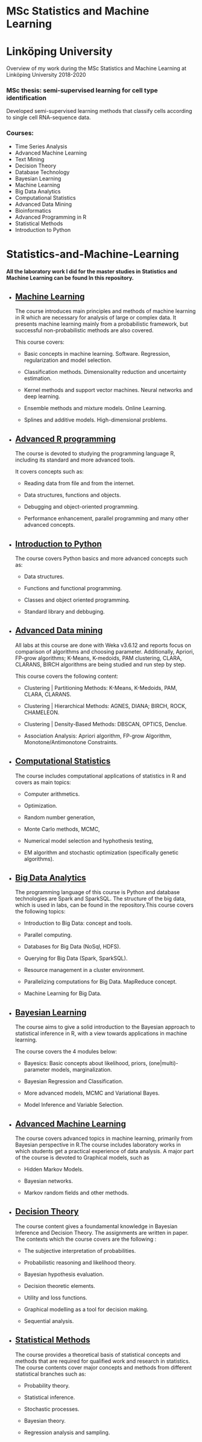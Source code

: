 # MSc Statistics and Machine Learning
# Linköping University
Overview of my work during the MSc Statistics and Machine Learning at Linköping University 2018-2020

### MSc thesis: semi-supervised learning for cell type identification
Developed semi-supervised learning methods that classify cells according to single cell RNA-sequence data.

### Courses:
* Time Series Analysis
* Advanced Machine Learning
* Text Mining
* Decision Theory
* Database Technology
* Bayesian Learning
* Machine Learning
* Big Data Analytics
* Computational Statistics
* Advanced Data Mining
* Bioinformatics
* Advanced Programming in R
* Statistical Methods
* Introduction to Python

# Statistics-and-Machine-Learning

#### All the laboratory work I did for the master studies in Statistics and Machine Learning can be found In this repository.

* ## [Machine Learning](https://github.com/Thijsq/MSc-Statistics-and-Machine-Learning-LiU/tree/master/Machine%20Learning)
 
    The course introduces main principles and methods of machine learning in R which are necessary for analysis of large or complex         data. It presents machine learning mainly from a probabilistic framework, but successful non-probabilistic methods are also             covered. 
    
    This course covers:
     * Basic concepts in machine learning. Software. Regression, regularization and model selection.
     
     * Classification methods. Dimensionality reduction and uncertainty estimation.
     
     * Kernel methods and support vector machines. Neural networks and deep learning.
     
     * Ensemble methods and mixture models. Online Learning.
     
     * Splines and additive models. High-dimensional problems.
 
 * ## [Advanced R programming](https://github.com/Thijsq/MSc-Statistics-and-Machine-Learning-LiU/tree/master/Advanced%20Programming%20in%20R)
 
    The course is devoted to studying the programming language R, including its standard and more advanced tools. 
    
    It covers concepts such as:
      * Reading data from file and from the internet.
      
      * Data structures, functions and objects.
      
      * Debugging and object-oriented programming.
      
      * Performance enhancement, parallel programming and many other advanced concepts.
 
* ## [Introduction to Python](https://github.com/Thijsq/MSc-Statistics-and-Machine-Learning-LiU/tree/master/Introduction%20to%20Python)

    The course covers Python basics and more advanced concepts such as:
    
     * Data structures.
      
     * Functions and functional programming.
     
     * Classes and object oriented programming.
     
     * Standard library and debbuging. 
    
     
* ## [Advanced Data mining](https://github.com/Thijsq/MSc-Statistics-and-Machine-Learning-LiU/tree/master/Advanced%20Data%20Mining)
    
    All labs at this course are done with Weka v3.6.12 and reports focus on comparison of algorithms and choosing parameter. Additionally,       Apriori, FP-grow algorithms; K-Means, K-medoids, PAM clustering, CLARA, CLARANS, BIRCH algorithms are being studied and run step by step.

    This course covers the following content:
    
     * Clustering | Partitioning Methods: K-Means, K-Medoids, PAM, CLARA, CLARANS.
      
     * Clustering | Hierarchical Methods: AGNES, DIANA; BIRCH, ROCK, CHAMELEON.
      
     * Clustering | Density-Based Methods: DBSCAN, OPTICS, Denclue.
      
     * Association Analysis: Apriori algorithm, FP-grow Algorithm, Monotone/Antimonotone Constraints.
     
* ## [Computational Statistics](https://github.com/Thijsq/MSc-Statistics-and-Machine-Learning-LiU/tree/master/Computational%20Statistics)
  
    The course includes computational applications of statistics in R and covers as main topics:
    
     * Computer arithmetics.
      
     * Optimization.
      
     * Random number generation,
      
     * Monte Carlo methods, MCMC,
      
     * Numerical model selection and hyphothesis testing,
      
     * EM algorithm and stochastic optimization (specifically genetic algorithms).
      
 * ## [Big Data Analytics](https://github.com/Thijsq/MSc-Statistics-and-Machine-Learning-LiU/tree/master/Big%20Data%20Analytics)
    
    The programming language of this course is Python and database technologies are Spark and SparkSQL. The structure of the big data,       which is used in labs, can be found in the repository.This course covers the  following topics:
    
    * Introduction to Big Data: concept and tools.
    
    * Parallel computing.
    
    * Databases for Big Data (NoSql, HDFS).
    
    * Querying for Big Data (Spark, SparkSQL).
    
    * Resource management in a cluster environment.
    
    * Parallelizing computations for Big Data. MapReduce concept.
    
    * Machine Learning for Big Data.

* ## [Bayesian Learning](https://github.com/Thijsq/MSc-Statistics-and-Machine-Learning-LiU/tree/master/Bayesian%20Learning)

    The course aims to give a solid introduction to the Bayesian approach to statistical inference in R, with a view towards               applications in machine learning. 

    The course covers the  4 modules below:
    
     * Bayesics: Basic concepts about likelihood, priors, (one|multi)-parameter models, marginalization.
     
     * Bayesian Regression and Classification.
     
     * More advanced models, MCMC and Variational Bayes.
     
     * Model Inference and Variable Selection.

* ## [Advanced Machine Learning](https://github.com/Thijsq/MSc-Statistics-and-Machine-Learning-LiU/tree/master/Advanced%20Machine%20Learning)
  
  The course covers advanced topics in machine learning, primarily from Bayesian perspective in R.The course includes laboratory works   in which students get a practical experience of data analysis. 
  A major part of the course is devoted to  Graphical models, such as
  
   * Hidden Markov Models.
   
   * Bayesian networks.
   
   * Markov random fields and other methods. 

* ## [Decision Theory](https://github.com/Thijsq/MSc-Statistics-and-Machine-Learning-LiU/tree/master/Decision%20Theory)

  The course content gives a foundamental knowledge in Bayesian Inference and Decision Theory. The assignments are written in paper. 
  The contexts which the course covers are the following :
  
    * The subjective interpretation of probabilities.
    
    * Probabilistic reasoning and likelihood theory. 
    
    * Bayesian hypothesis evaluation.
    
    * Decision theoretic elements.
    
    * Utility and loss functions.
    
    * Graphical modelling as a tool for decision making.
    
    * Sequential analysis.

* ## [Statistical Methods](https://github.com/Thijsq/MSc-Statistics-and-Machine-Learning-LiU/tree/master/Statistical%20Methods)

  The course provides a theoretical basis of statistical concepts and methods that are required for qualified work and research in statistics. The course contents cover major concepts and methods from different statistical branches such as: 
  
  * Probability theory.
  
  * Statistical inference.
  
  * Stochastic processes.
  
  * Bayesian theory.
  
  * Regression analysis and sampling.

